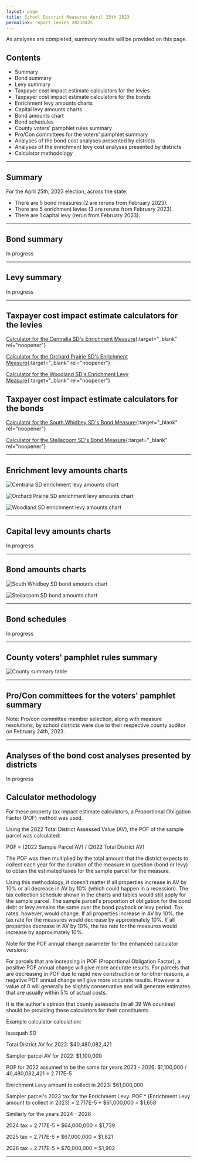 ```yaml
---
layout: page
title: School District Measures April 25th 2023
permalink: report_levies_20230425
---
```


As analyses are completed, summary results will be provided on this page.

## Contents
- Summary
- Bond summary
- Levy summary
- Taxpayer cost impact estimate calculators for the levies
- Taxpayer cost impact estimate calculators for the bonds
- Enrichment levy amounts charts
- Capital levy amounts charts
- Bond amounts chart
- Bond schedules
- County voters' pamphlet rules summary
- Pro/Con committees for the voters' pamphlet summary
- Analyses of the bond cost analyses presented by districts
- Analyses of the enrichment levy cost analyses presented by districts
- Calculator methodology

___

## Summary
For the April 25th, 2023 election, across the state:
- There are 5 bond measures (2 are reruns from February 2023).
- There are 5 enrichment levies (3 are reruns from February 2023).
- There are 1 capital levy (rerun from February 2023).


___

## Bond summary

In progress

___

## Levy summary

In progress

___

## Taxpayer cost impact estimate calculators for the levies

[Calculator for the Centralia SD's Enrichment Measure](calculator_centralia_20230425_enhanced){:target="_blank" rel="noopener"}

[Calculator for the Orchard Prairie SD's Enrichment Measure](calculator_orchard_prairie_20230425_enhanced){:target="_blank" rel="noopener"}

[Calculator for the Woodland SD's Enrichment Levy Measure](calculator_woodland_20230425_enhanced){:target="_blank" rel="noopener"}

## Taxpayer cost impact estimate calculators for the bonds

[Calculator for the South Whidbey SD's Bond Measure](calculator_south_whidbey_20230425_enhanced){:target="_blank" rel="noopener"}

[Calculator for the Steilacoom SD's Bond Measure](calculator_steilacoom_20230425_enhanced){:target="_blank" rel="noopener"}

___

## Enrichment levy amounts charts

![Centralia SD enrichment levy amounts chart](pagesManual/LeviesReport/20230425/CentraliaEnrichment.png "Centralia SD enrichment levy amounts chart")

![Orchard Prairie SD enrichment levy amounts chart](pagesManual/LeviesReport/20230425/OrchardPrairieEnrichment.png "Centralia SD enrichment levy amounts chart")

![Woodland SD enrichment levy amounts chart](pagesManual/LeviesReport/20230425/WoodlandEnrichment.png "Woodland SD enrichment levy amounts chart")

___


## Capital levy amounts charts

In progress

___

## Bond amounts charts

![South Whidbey SD bond amounts chart](pagesManual/LeviesReport/20230425/SouthWhidbey.png "South Whidbey SD bond amounts chart")

![Steilacoom SD bond amounts chart](pagesManual/LeviesReport/20230425/Steilacoom.png "Steilacoom SD bond amounts chart")

___

## Bond schedules

In progress

___

## County voters' pamphlet rules summary

![County summary table](pagesManual/LeviesReport/20230214/VotersPamphletRules.png "County summary table")

___

## Pro/Con committees for the voters' pamphlet summary

Note: Pro/con committee member selection, along with measure resolutions, by school districts were due to their respective county auditor on February 24th, 2023.

___


## Analyses of the bond cost analyses presented by districts

In progress

## Calculator methodology

For these property tax impact estimate calculators, a Proportional Obligation Factor (POF) method was used.

Using the 2022 Total District Assessed Value (AV), the POF of the sample parcel was calculated:

POF = (2022 Sample Parcel AV) / (2022 Total District AV)

The POF was then multiplied by the total amount that the district expects to collect each year for the duration of the measure in question (bond or levy) 
to obtain the estimated taxes for the sample parcel for the measure.

Using this methodology, it doesn’t matter if all properties increase in AV by 10% or all decrease in AV by 10% (which could happen in a recession). 
The tax collection schedule shown in the charts and tables would still apply for the sample parcel. The sample parcel's proportion of obligation for the bond debt 
or levy remains the same over the bond payback or levy period. Tax rates, however, would change. If all properties increase in AV by 10%, the tax rate for the measures would 
decrease by approximately 10%. If all properties decrease in AV by 10%, the tax rate for the measures would increase by approximately 10%.

Note for the POF annual change parameter for the enhanced calculator versions:

For parcels that are increasing in POF (Proportional Obligation Factor), a positive POF annual change will give more accurate results. 
For parcels that are decreasing in POF due to rapid new construction or for other reasons, a negative POF annual change will give more accurate results. 
However a value of 0 will generally be slightly conservative and will generate estimates that are usually within 5% of actual costs. 

It is the author's opinion that county assessors (in all 39 WA counties) should be providing these calculators for their constituents. 

Example calculator calculation:

Issaquah SD

Total District AV for 2022: $40,480,082,421

Sampler parcel AV for 2022: $1,100,000

POF for 2022 assumed to be the same for years 2023 - 2026: $1,100,000 / 40,480,082,421 = 2.717E-5

Enrichment Levy amount to collect in 2023: $61,000,000

Sampler parcel's 2023 tax for the Enrichment Levy: POF * (Enrichment Levy amount to collect in 2023) = 2.717E-5 * $61,000,000 = $1,658

Similarly for the years 2024 - 2026

2024 tax = 2.717E-5 * $64,000,000 = $1,739

2025 tax = 2.717E-5 * $67,000,000 = $1,821

2026 tax = 2.717E-5 * $70,000,000 = $1,902


___

